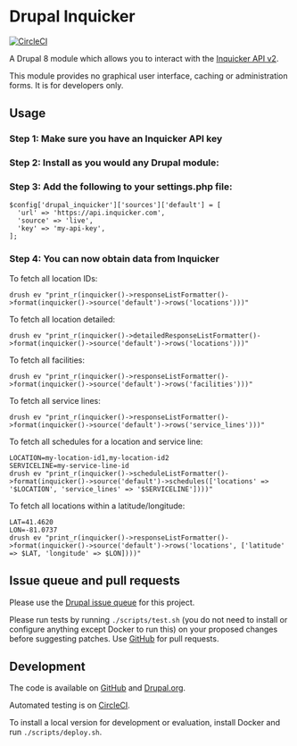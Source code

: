 Drupal Inquicker
=====

[![CircleCI](https://circleci.com/gh/dcycle/drupal_inquicker.svg?style=svg)](https://circleci.com/gh/dcycle/drupal_inquicker)

A Drupal 8 module which allows you to interact with the [Inquicker API v2](https://docs.inquicker.com/api/v2/).

This module provides no graphical user interface, caching or administration forms. It is for developers only.

Usage
-----

### Step 1: Make sure you have an Inquicker API key

### Step 2: Install as you would any Drupal module:

### Step 3: Add the following to your settings.php file:

    $config['drupal_inquicker']['sources']['default'] = [
      'url' => 'https://api.inquicker.com',
      'source' => 'live',
      'key' => 'my-api-key',
    ];

### Step 4: You can now obtain data from Inquicker

To fetch all location IDs:

    drush ev "print_r(inquicker()->responseListFormatter()->format(inquicker()->source('default')->rows('locations')))"

To fetch all location detailed:

    drush ev "print_r(inquicker()->detailedResponseListFormatter()->format(inquicker()->source('default')->rows('locations')))"

To fetch all facilities:

    drush ev "print_r(inquicker()->responseListFormatter()->format(inquicker()->source('default')->rows('facilities')))"

To fetch all service lines:

    drush ev "print_r(inquicker()->responseListFormatter()->format(inquicker()->source('default')->rows('service_lines')))"

To fetch all schedules for a location and service line:

    LOCATION=my-location-id1,my-location-id2
    SERVICELINE=my-service-line-id
    drush ev "print_r(inquicker()->scheduleListFormatter()->format(inquicker()->source('default')->schedules(['locations' => '$LOCATION', 'service_lines' => '$SERVICELINE'])))"

To fetch all locations within a latitude/longitude:

    LAT=41.4620
    LON=-81.0737
    drush ev "print_r(inquicker()->responseListFormatter()->format(inquicker()->source('default')->rows('locations', ['latitude' => $LAT, 'longitude' => $LON])))"

Issue queue and pull requests
-----

Please use the [Drupal issue queue](https://www.drupal.org/project/issues/search/drupal_inquicker) for this project.

Please run tests by running `./scripts/test.sh` (you do not need to install or configure anything except Docker to run this) on your proposed changes before suggesting patches. Use [GitHub](https://github.com/dcycle/drupal_inquicker) for pull requests.

Development
-----

The code is available on [GitHub](https://github.com/dcycle/drupal_inquicker) and [Drupal.org](https://www.drupal.org/project/drupal_inquicker).

Automated testing is on [CircleCI](https://circleci.com/gh/dcycle/drupal_inquicker).

To install a local version for development or evaluation, install Docker and run `./scripts/deploy.sh`.
